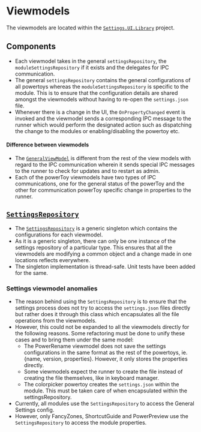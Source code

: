 # Viewmodels
The viewmodels are located within the [`Settings.UI.Library`](/src/settings-ui/Settings.UI.Library) project.

## Components
- Each viewmodel takes in the general `settingsRepository`, the `moduleSettingsRepository` if it exists and the delegates for IPC communication.
- The general `settingsRepository` contains the general configurations of all powertoys whereas the `moduleSettingsRepository` is specific to the module. This is to ensure that the configuration details are shared amongst the viewmodels without having to re-open the `settings.json` file.
- Whenever there is a change in the UI, the `OnPropertyChanged` event is invoked and the viewmodel sends a corresponding IPC message to the runner which would perform the designated action such as dispatching the change to the modules or enabling/disabling the powertoy etc.

#### Difference between viewmodels
- The [`GeneralViewModel`](/src/settings-ui/Settings.UI.Library/ViewModels/GeneralViewModel.cs) is different from the rest of the view models with regard to the IPC communication wherein it sends special IPC messages to the runner to check for updates and to restart as admin.
- Each of the powerToy viewmodels have two types of IPC communications, one for the general status of the powerToy and the other for communication powerToy specific change in properties to the runner.

## [`SettingsRepository`](src/settings-ui/Settings.UI.Library/SettingsRepository`1.cs)
- The [`SettingsRepository`](src/settings-ui/Settings.UI.Library/SettingsRepository`1.cs) is a generic singleton which contains the configurations for each viewmodel.
- As it is a generic singleton, there can only be one instance of the settings repository of a particular type. This ensures that all the viewmodels are modifying a common object and a change made in one locations reflects everywhere.
- The singleton implementation is thread-safe. Unit tests have been added for the same.

### Settings viewmodel anomalies
- The reason behind using the `SettingsRepository` is to ensure that the settings process does not try to access the `settings.json` files directly but rather does it through this class which encapsulates all the file operations from the viewmodels.
- However, this could not be expanded to all the viewmodels directly for the following reasons. Some refactoring must be done to unify these cases and to bring them under the same model:
    - The PowerRename viewmodel does not save the settings configurations in the same format as the rest of the powertoys, ie. {name, version, properties}. However, it only stores the properties directly.
    - Some viewmodels expect the runner to create the file instead of creating the file themselves, like in keyboard manager.
    - The colorpicker powertoy creates the `settings.json` within the module. This must be taken care of when encapsulated within the settingsRepository.
- Currently, all modules use the `SettingsRepository` to access the General Settings config. 
- However, only FancyZones, ShortcutGuide and PowerPreview use the `SettingsRepository` to access the module properties.

